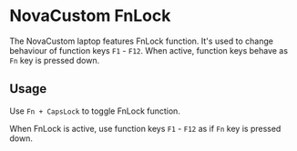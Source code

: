 # NovaCustom FnLock

The NovaCustom laptop features FnLock function. It's used to change behaviour of
function keys `F1` - `F12`. When active, function keys behave as `Fn` key is
pressed down.

## Usage

Use `Fn + CapsLock` to toggle FnLock function.

When FnLock is active, use function keys `F1` - `F12` as if `Fn` key is pressed
down.
